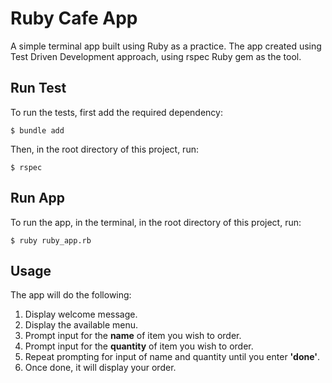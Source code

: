 # Ruby Cafe App

A simple terminal app built using Ruby as a practice. The app created using Test Driven Development approach, using rspec Ruby gem as the tool.

## Run Test

To run the tests, first add the required dependency:  

```
$ bundle add
```

Then, in the root directory of this project, run:
```
$ rspec
```

## Run App

To run the app, in the terminal, in the root directory of this project, run:
```
$ ruby ruby_app.rb
```

## Usage

The app will do the following:

1. Display welcome message.
1. Display the available menu.
1. Prompt input for the **name** of item you wish to order.
1. Prompt input for the **quantity** of item you wish to order.
1. Repeat prompting for input of name and quantity until you enter **'done'**.
1. Once done, it will display your order.